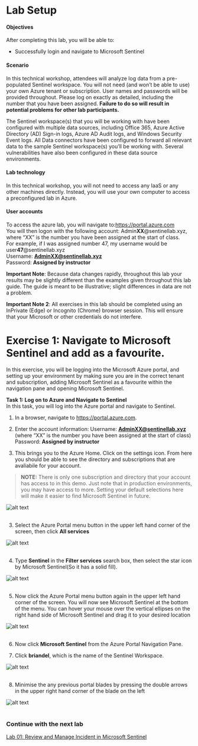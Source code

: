 # Lab Setup

#### Objectives

After completing this lab, you will be able to:

 - Successfully login and navigate to Microsoft Sentinel 

#### Scenario

In this technical workshop, attendees will analyze log data from a pre-populated Sentinel workspace. You will not need (and won’t be able to use) your own Azure tenant or subscription. User names and passwords will be provided throughout. Please log on exactly as detailed, including the number that you have been assigned. **Failure to do so will result in potential problems for other lab participants.**

The Sentinel workspace(s) that you will be working with have been configured with multiple data sources, including Office 365, Azure Active Directory (AD) Sign-in logs, Azure AD Audit logs, and Windows Security Event logs. All Data connectors have been configured to forward all relevant data to the sample Sentinel workspace(s) you’ll be working with. Several vulnerabilities have also been configured in these data source environments.

#### Lab technology
In this technical workshop, you will not need to access any IaaS or any other machines directly. Instead, you will use your own computer to access a preconfigured lab in Azure.

#### User accounts <br>
To access the azure lab, you will navigate to:https://portal.azure.com<br>
You will then logon with the following account:
Admin**XX**@sentinellab.xyz, where “XX” is the number you have been assigned at the start of class.<br>
For example, if I was assigned number 47, my username would be user**47**@sentinellab.xyz<br>
Username: **AdminXX@sentinellab.xyz**<br>
Password: **Assigned by instructor**

**Important Note**: Because data changes rapidly, throughout this lab your results may be slightly different than the examples given throughout this lab guide. The guide is meant to be illustrative; slight differences in data are not a problem.

**Important Note 2**: All exercises in this lab should be completed using an InPrivate (Edge) or Incognito (Chrome) browser session. This will ensure that your Microsoft or other credentials do not interfere.

# Exercise 1: Navigate to Microsoft Sentinel and add as a favourite.
In this exercise, you will be logging into the Microsoft Azure portal, and setting up your environment by making sure you are in the correct tenant and subscription, adding Microsoft Sentinel as a favourite within the navigation pane and opening Microsoft Sentinel.<br>

**Task 1: Log on to Azure and Navigate to Sentinel**<br>
In this task, you will log into the Azure portal and navigate to Sentinel.

1.	In a browser, navigate to https://portal.azure.com.

2.	Enter the account information:
Username: **AdminXX@sentinellab.xyz** (where “XX” is the number you have been assigned at the start of class)<br>
Password: **Assigned by instructor**

3.	This brings you to the Azure Home. Click on the settings icon. From here you should be able to see the directory and subscriptions that are avaliabile for your account. 

> **NOTE:** There is only one subscription and directory that your account has access to in this demo. Just note that in production environments, you may have access to more. Setting your default selections here will make it easier to find Microsoft Sentinel in future. 

![alt text](screenshots/AzurePortal-DirectoryAndSubscriptions.png)<br><br>


3. Select the Azure Portal menu button in the upper left hand corner of the screen, then click **All services**

![alt text](screenshots/AzurePortal-SelectAllServices.png)<br><br>

4. Type **Sentinel** in the **Filter services** search box, then select the star icon by Microsoft Sentinel(So it has a solid fill).

![alt text](screenshots/AzurePortal-AllServicesSelectSentinel.png)<br><br>

5. Now click the Azure Portal menu button again in the upper left hand corner of the screen. You will now see Microsoft Sentinel at the bottom of the menu. You can hover your mouse over the vertical ellipses on the right hand side of Microsoft Sentinel and drag it to your desired location

![alt text](screenshots/AzurePortal-MoveSentinelFavourite.png)<br><br>

6. Now click **Microsoft Sentinel** from the Azure Portal Navigation Pane.

7.	Click **briandel**, which is the name of the Sentinel Workspace.

![alt text](screenshots/AzurePortal-SentinelResourceBlade.png)<br><br>

8. Minimise the any previous portal blades by pressing the double arrows in the upper right hand corner of the blade on the left

![alt text](screenshots/MicrosoftSentinel-CollapseResourceBlade.PNG)<br><br>


### Continue with the next lab
<a href="../LAB01/README.MD" target="_blank">Lab 01: Review and Manage Incident in Microsoft Sentinel</a>

